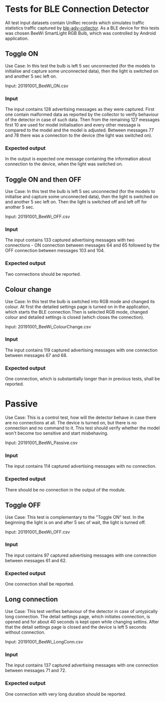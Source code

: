 # Tests for BLE Connection Detector
All test input datasets contain UniRec records which simulates traffic statistics traffic captured by [ble-adv-collector](https://github.com/CESNET/NEMEA-SIoT/tree/master/ble-conn-detector). As a BLE device for this tests was chosen BeeWi SmartLight RGB Bulb, which was controlled by Android application.

## Toggle ON
Use Case: In this test the bulb is left 5 sec unconnected (for the models to initialise and capture some unconnected data), then the light is switched on and another 5 sec left on.

Input: 20191001_BeeWi_ON.csv

### Input
The input contains 128 advertising messages as they were captured. First one contain malformed data as reported by the collector to verify behaviour of the detector in case of such data. Then from the remaining 127 messages first 10 are used for model initialisation and every other message is compared to the model and the model is adjusted. Between messages 77 and 78 there was a connection to the device (the light was switched on).
    
### Expected output
In the output is expected one message containing the information about connection to the device, when the light was switched on.

## Toggle ON and then OFF
Use Case: In this test the bulb is left 5 sec unconnected (for the models to initialise and capture some unconnected data), then the light is switched on and another 5 sec left on. Then the light is switched off and left off for another 5 sec.

Input: 20191001_BeeWi_OFF.csv

### Input
The input contains 133 captured advertising messages with two connections - ON connection between messages 64 and 65 followed by the OFF connection between messages 103 and 104.
    
### Expected output
Two connections should be reported.

## Colour change
Use Case: In this test the bulb is switched into RGB mode and changed its colour. At first the detailed settings page is turned on in the application, which starts the BLE connection.Then is selected RGB mode, changed colour and detailed settings is closed (which closes the connection).

Input: 20191001_BeeWi_ColourChange.csv

### Input
The input contains 119 captured advertising messages with one connection between messages 67 and 68.
    
### Expected output
One connection, which is substantially longer than in previous tests, shall be reported.

# Passive
Use Case: This is a control test, how will the detector behave in case there are no connections at all. The device is turned on, but there is no connection and no command to it. This test should verify whether the model won't become too sensitive and start misbehaving.

Input: 20191001_BeeWi_Passive.csv

### Input
The input contains 114 captured advertising messages with no connection.
    
### Expected output
There should be no connection in the output of the module.

## Toggle OFF
Use Case: This test is complementary to the "Toggle ON" test. In the beginning the light is on and after 5 sec of wait, the light is turned off.

Input: 20191001_BeeWi_OFF.csv

### Input
The input contains 97 captured advertising messages with one connection between messages 61 and 62.
    
### Expected output
One connection shall be reported.

## Long connection
Use Case: This test verifies behaviour of the detector in case of untypically long connection. The detail settings page, which initiates connection, is opened and for about 40 seconds is kept open while changing settins. After that the detail settings page is closed and the device is left 5 seconds without connection.

Input: 20191001_BeeWi_LongConn.csv

### Input
The input contains 137 captured advertising messages with one connection between messages 71 and 72.
    
### Expected output
One connection with very long duration should be reported.
